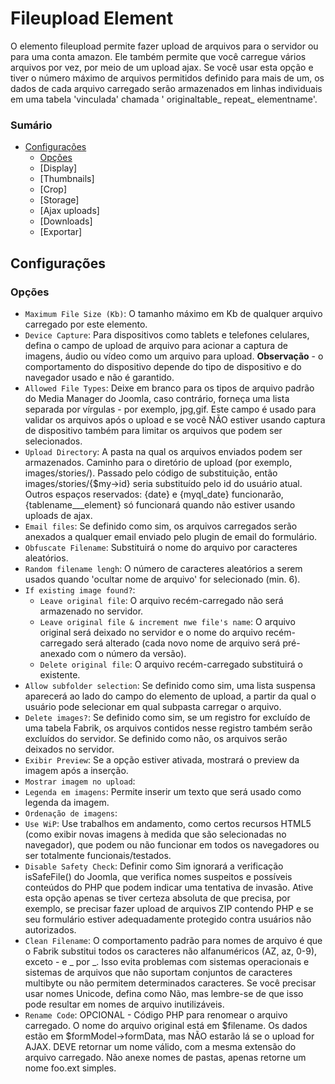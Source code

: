 # Fileupload Element 

O elemento fileupload permite fazer upload de arquivos para o servidor ou para uma conta amazon. Ele também permite que você carregue vários arquivos por vez, por meio de um upload ajax. Se você usar esta opção e tiver o número máximo de arquivos permitidos definido para mais de um, os dados de cada arquivo carregado serão armazenados em linhas individuais em uma tabela 'vinculada' chamada ' originaltable_ repeat_ elementname'.

### Sumário
- [Configurações](#Configurações)
  - [Opções](#opções)
  - [Display]
  - [Thumbnails]
  - [Crop]
  - [Storage]
  - [Ajax uploads]
  - [Downloads]
  - [Exportar]

## Configurações

### Opções

- `Maximum File Size (Kb)`: O tamanho máximo em Kb de qualquer arquivo carregado por este elemento.
- `Device Capture`: Para dispositivos como tablets e telefones celulares, defina o campo de upload de arquivo para acionar a captura de imagens, áudio ou vídeo como um arquivo para upload. **Observação** - o comportamento do dispositivo depende do tipo de dispositivo e do navegador usado e não é garantido.
- `Allowed File Types`: Deixe em branco para os tipos de arquivo padrão do Media Manager do Joomla, caso contrário, forneça uma lista separada por vírgulas - por exemplo, jpg,gif. Este campo é usado para validar os arquivos após o upload e se você NÃO estiver usando captura de dispositivo também para limitar os arquivos que podem ser selecionados.
- `Upload Directory`: A pasta na qual os arquivos enviados podem ser armazenados. Caminho para o diretório de upload (por exemplo, images/stories/). Passado pelo código de substituição, então images/stories/{$my->id} seria substituído pelo id do usuário atual. Outros espaços reservados: {date} e {myql_date} funcionarão, {tablename___element} só funcionará quando não estiver usando uploads de ajax.
- `Email files`: Se definido como sim, os arquivos carregados serão anexados a qualquer email enviado pelo plugin de email do formulário.
- `Obfuscate Filename`: Substituirá o nome do arquivo por caracteres aleatórios.
- `Random filename lengh`: O número de caracteres aleatórios a serem usados quando 'ocultar nome de arquivo' for selecionado (min. 6).
- `If existing image found?`:
    - `Leave original file`: O arquivo recém-carregado não será armazenado no servidor.
    - `Leave original file & increment nwe file's name`: O arquivo original será deixado no servidor e o nome do arquivo recém-carregado será alterado (cada novo nome de arquivo será pré-anexado com o número da versão).
    - `Delete original file`: O arquivo recém-carregado substituirá o existente.
- `Allow subfolder selection`: Se definido como sim, uma lista suspensa aparecerá ao lado do campo do elemento de upload, a partir da qual o usuário pode selecionar em qual subpasta carregar o arquivo.
- `Delete images?`: Se definido como sim, se um registro for excluído de uma tabela Fabrik, os arquivos contidos nesse registro também serão excluídos do servidor. Se definido como não, os arquivos serão deixados no servidor.
- `Exibir Preview`: Se a opção estiver ativada, mostrará o preview da imagem após a inserção.
- `Mostrar imagem no upload`: 
- `Legenda em imagens`: Permite inserir um texto que será usado como legenda da imagem.
- `Ordenação de imagens`:
- `Use WiP`: Use trabalhos em andamento, como certos recursos HTML5 (como exibir novas imagens à medida que são selecionadas no navegador), que podem ou não funcionar em todos os navegadores ou ser totalmente funcionais/testados.
- `Disable Safety Check`: Definir como Sim ignorará a verificação isSafeFile() do Joomla, que verifica nomes suspeitos e possíveis conteúdos do PHP que podem indicar uma tentativa de invasão. Ative esta opção apenas se tiver certeza absoluta de que precisa, por exemplo, se precisar fazer upload de arquivos ZIP contendo PHP e se seu formulário estiver adequadamente protegido contra usuários não autorizados.
- `Clean Filename`: O comportamento padrão para nomes de arquivo é que o Fabrik substitui todos os caracteres não alfanuméricos (AZ, az, 0-9), exceto - e _ por _. Isso evita problemas com sistemas operacionais e sistemas de arquivos que não suportam conjuntos de caracteres multibyte ou não permitem determinados caracteres. Se você precisar usar nomes Unicode, defina como Não, mas lembre-se de que isso pode resultar em nomes de arquivo inutilizáveis.
- `Rename Code`: OPCIONAL - Código PHP para renomear o arquivo carregado. O nome do arquivo original está em $filename. Os dados estão em $formModel->formData, mas NÃO estarão lá se o upload for AJAX. DEVE retornar um nome válido, com a mesma extensão do arquivo carregado. Não anexe nomes de pastas, apenas retorne um nome foo.ext simples.
